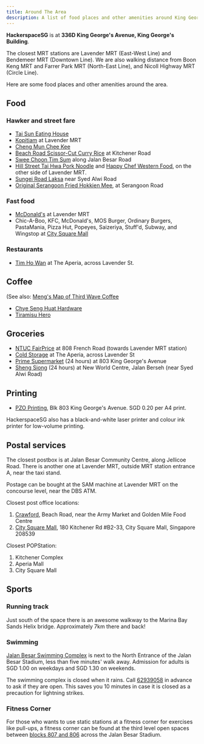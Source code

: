 ```yaml
---
title: Around The Area
description: A list of food places and other amenities around King George's Building, near Lavender and Bendemeer MRT stations.
---
```


**HackerspaceSG** is at **336D King George's Avenue, King George's Building**.

The closest MRT stations are Lavender MRT (East-West Line) and Bendemeer MRT (Downtown Line). We are also walking distance from Boon Keng MRT and Farrer Park MRT (North-East Line), and Nicoll Highway MRT (Circle Line).

Here are some food places and other amenities around the area.

## Food

### Hawker and street fare

* [Tai Sun Eating House](https://foursquare.com/v/tai-sun-eating-house/4b9f1af9f964a520ef1337e3)
* [Kopitiam](https://foursquare.com/v/kopitiam/4daf7feb4b22d9b3bcc392c0) at Lavender MRT
* [Cheng Mun Chee Kee](https://foursquare.com/v/cheng-mun-chee-kee-pig-organ-soup-%E6%AD%A3%E6%96%87%E5%BF%97%E8%AE%B0/4b0fb901f964a520586423e3)
* [Beach Road Scissor-Cut Curry Rice](https://foursquare.com/v/beach-road-scissorcut-curry-rice-%E5%89%AA%E5%88%80%E5%89%AA%E5%92%96%E5%93%A9%E9%A3%AF/4b529ebdf964a520218427e3) at Kitchener Road
* [Swee Choon Tim Sum](https://foursquare.com/v/swee-choon-tim-sum-restaurant-%E7%91%9E%E6%98%A5%E9%BB%9E%E5%BF%83%E6%8B%89%E9%9D%A2%E5%B0%8F%E7%B1%A0%E5%8C%85/4bb610c81344b71318e99c04) along Jalan Besar Road
* [Hill Street Tai Hwa Pork Noodle](https://foursquare.com/v/hill-street-tai-hwa-pork-noodle-%E5%90%8A%E6%A1%A5%E5%A4%B4%E5%A4%A7%E5%8D%8E%E7%8C%AA%E8%82%89%E7%B2%BF%E6%9D%A1-singapore/4b80b8b3f964a5205a8830e3) and [Happy Chef Western Food](https://foursquare.com/v/happy-chef-western-food/4bc00eec74a9a5937ea7cff6), on the other side of Lavender MRT.
* [Sungei Road Laksa](https://foursquare.com/v/sungei-road-laksa-%E7%BB%93%E9%9C%9C%E6%A1%A5%E5%8F%BB%E6%B2%99/4c19e647834e2d7f94102b80) near Syed Alwi Road
* [Original Serangoon Fried Hokkien Mee](https://foursquare.com/v/original-serangoon-fried-hokkien-mee-singapore/4c1b65aeb9f876b0f21b7a46), at Serangoon Road

### Fast food

* [McDonald's](https://foursquare.com/v/mcdonalds/557bc110498e1b84b5a61ee4) at Lavender MRT
* Chic-A-Boo, KFC, McDonald's, MOS Burger, Ordinary Burgers, PastaMania, Pizza Hut, Popeyes, Saizeriya, Stuff'd, Subway, and Wingstop at [City Square Mall](https://www.citysquaremall.com.sg/shops/shop-list/shop-category/food-beverage/)

### Restaurants

* [Tim Ho Wan](http://www.timhowan.com/) at The Aperia, across Lavender St.

## Coffee

(See also: [Meng's Map of Third Wave Coffee](https://maps.google.com.sg/maps/ms?msid=215891290759892097434.0004cceddc3c51a603dc0&msa=0&ll=1.310483,103.86149&spn=0.003282,0.005048)

* [Chye Seng Huat Hardware](https://www.facebook.com/ChyeSengHuatHardware)
* [Tiramisu Hero](http://thetiramisuhero.com/)

## Groceries

* [NTUC FairPrice](https://foursquare.com/v/ntuc-fairprice/521ec08911d28bd06826ec0b) at 808 French Road (towards Lavender MRT station)
* [Cold Storage](https://foursquare.com/v/cold-storage/5427877c498e82f0e39df292) at The Aperia, across Lavender St
* [Prime Supermarket](https://foursquare.com/v/prime-supermarket-singapore/4ba1c408f964a52073cb37e3) (24 hours) at 803 King George's Avenue
* [Sheng Siong](https://foursquare.com/v/sheng-siong-supermarket/4fabc805e4b06a5977404d7f) (24 hours) at New World Centre, Jalan Berseh (near Syed Alwi Road)

## Printing

* [PZO Printing](https://www.facebook.com/pzoprintingSIN), Blk 803 King George's Avenue. SGD 0.20 per A4 print.

HackerspaceSG also has a black-and-white laser printer and colour ink printer for low-volume printing.

## Postal services

The closest postbox is at Jalan Besar Community Centre, along Jellicoe Road.
There is another one at Lavender MRT, outside MRT station entrance A, near the
taxi stand.

Postage can be bought at the SAM machine at Lavender MRT on the concourse
level, near the DBS ATM.

Closest post office locations:
1. [Crawford](https://foursquare.com/v/crawford-post-office/4c34a3883ffc95211eee90f5), Beach Road, near the Army Market and Golden Mile Food Centre
1. [City Square Mall](https://foursquare.com/v/singapore-post/577a09ad498ee32e9b8ac57e), 180 Kitchener Rd #B2-33, City Square Mall, Singapore 208539

Closest POPStation:
1. Kitchener Complex
1. Aperia Mall
1. City Square Mall

## Sports

### Running track

Just south of the space there is an awesome walkway to the Marina Bay Sands Helix bridge. Approximately 7km there and back!

### Swimming

[Jalan Besar Swimming Complex](https://www.myactivesg.com/facilities/jalan-besar-swimming-complex) is next to the North Entrance of the Jalan Besar Stadium, less than five minutes' walk away. Admission for adults is SGD 1.00 on weekdays and SGD 1.30 on weekends.

The swimming complex is closed when it rains. Call <a href="tel:+6562939058">62939058</a> in advance to ask if they are open. This saves you 10 minutes in case it is closed as a precaution for lightning strikes.

### Fitness Corner

For those who wants to use static stations at a fitness corner for exercises like pull-ups, a fitness corner can be found at the third level open spaces between [blocks 807 and 806](https://goo.gl/maps/sXvFZ) across the Jalan Besar Stadium.
